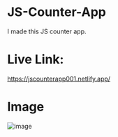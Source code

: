 # JS-Counter-App

I made this JS counter app.
# Live Link:
https://jscounterapp001.netlify.app/
# Image
![image](https://github.com/RanaHuzaima/JS-Counter-App/assets/120297532/e1ad4abe-89f8-416d-a7d4-20bae8adc6aa)
